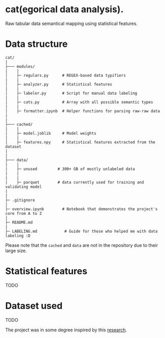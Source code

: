 # cat(egorical data analysis).

Raw tabular data semantical mapping using statistical features.

# Data structure
```
cat/
|
├─── modules/
|    |
│    ├─ regulars.py      # REGEX-based data typifiers
|    |
│    ├─ analyzer.py      # Statistical features
|    |
│    ├─ labeler.py       # Script for manual data labeling
|    |
│    ├─ cats.py          # Array with all possible semantic types
|    |
│    ├─ formatter.ipynb  # Helper functions for parsing raw-raw data
|
|
├─── cached/
|    |
│    ├─ model.joblib     # Model weights
|    |
│    ├─ features.npy     # Statistical features extracted from the dataset
|
|
├─── data/
|    |
|    ├─ unused         # 300+ GB of mostly unlabeled data
|    |
|    |
|    ├─ parquet        # data currently used for training and validating model
|    
|
├─ .gitignore
|
├─ overview.ipynb        # Notebook that demonstrates the project's core from A to Z
|
├─ README.md
|
├─ LABELING.md            # Guide for those who helped me with data labeling :D
```

Please note that the `cached` and `data` are not in the repository due to their large size.

# Statistical features 
TODO

# Dataset used
TODO

The project was in some degree inspired by this [research](https://arxiv.org/pdf/1905.10688.pdf).
